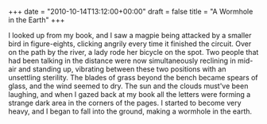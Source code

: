 +++
date = "2010-10-14T13:12:00+00:00"
draft = false
title = "A Wormhole in the Earth"
+++
<p>I looked up from my book, and I saw a magpie being attacked by a smaller bird in figure-eights, clicking angrily every time it finished the circuit. Over on the path by the river, a lady rode her bicycle on the spot. Two people that had been talking in the distance were now simultaneously reclining in mid-air and standing up, vibrating between these two positions with an unsettling sterility. The blades of grass beyond the bench became spears of glass, and the wind seemed to dry. The sun and the clouds must've been laughing, and when I gazed back at my book all the letters were forming a strange dark area in the corners of the pages. I started to become very heavy, and I began to fall into the ground, making a wormhole in the earth.</p> 
